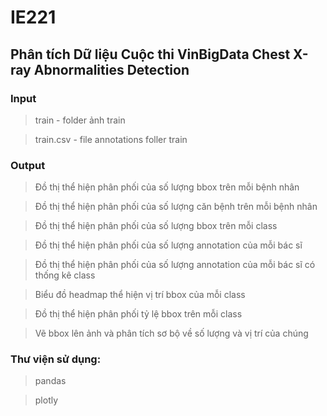 # IE221
## Phân tích Dữ liệu Cuộc thi VinBigData Chest X-ray Abnormalities Detection

### Input

> train - folder ảnh train

> train.csv - file annotations foller train

### Output

> Đồ thị thể hiện phân phối của số lượng bbox trên mỗi bệnh nhân

> Đồ thị thể hiện phân phối của số lượng căn bệnh trên mỗi bệnh nhân

> Đồ thị thể hiện phân phối của số lượng bbox trên mỗi class

> Đồ thị thể hiện phân phối của số lượng annotation của mỗi bác sĩ

> Đồ thị thể hiện phân phối của số lượng annotation của mỗi bác sĩ có thống kê class

> Biểu đồ headmap thể hiện vị trí bbox của mỗi class

> Đồ thị thể hiện phân phối tỷ lệ bbox trên mỗi class

> Vẽ bbox lên ảnh và phân tích sơ bộ về số lượng và vị trí của chúng

### Thư viện sử dụng:
> pandas

> plotly
